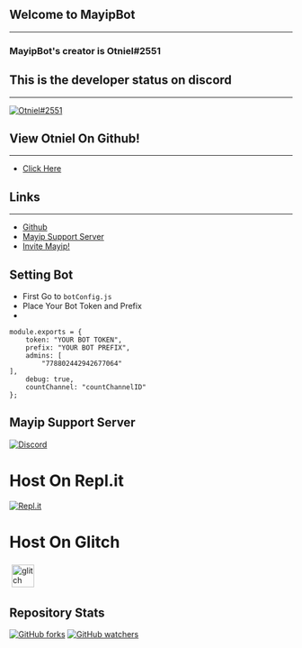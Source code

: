 ## Welcome to MayipBot
-----------------
### MayipBot's creator is Otniel#2551

## This is the developer status on discord
-----------------------------
[![Otniel#2551](https://discord.c99.nl/widget/theme-3/778802442942677064.png)](https://discord.com/)

## View Otniel On Github!
---------------------------
- [Click Here](https://github.com/OT2Otniel/)

## Links
-----------------------------------
- [Github](https://github.com/OT2Otniel)
- [Mayip Support Server](https://discord.gg/UkRXaJFndd)
- [Invite Mayip!](https://discord.com/api/oauth2/authorize?client_id=805034490611236885&permissions=388288&scope=bot)

## Setting Bot
- First Go to `botConfig.js`
- Place Your Bot Token and Prefix
- 
```
module.exports = {
    token: "YOUR BOT TOKEN",
    prefix: "YOUR BOT PREFIX",
    admins: [
        "778802442942677064"
],
    debug: true,
    countChannel: "countChannelID"
};
```
## Mayip Support Server
[![Discord](https://img.shields.io/discord/798383473550950431?color=red&label=Discord&logo=discord&logoColor=blue&style=for-the-badge)](https://discord.gg/UkRXaJFndd)

# Host On Repl.it
[![Repl.it](https://repl.it/badge/github/username/replname)](https://repl.it/github/OT2Otniel/MayipBot)
# Host On Glitch 
<a href="https://glitch.com/edit/#!/import/git?url=https://github.com/OT2Otniel/MayipBot/"> <img src="https://upload.wikimedia.org/wikipedia/en/thumb/1/13/Glitch_%28company%29_logo.svg/330px-Glitch_%28company%29_logo.svg.png" alt="glitch" height="40" style="vertical-align:top; margin:4px"> </a>

## Repository Stats
[![GitHub forks](https://img.shields.io/github/forks/OT2Otniel/MayipBot?label=Fork&style=social)](https://github.com/OT2Otniel/MayipBot/)
[![GitHub watchers](https://img.shields.io/github/watchers/OT2Otniel/MayipBot?label=Watch&style=social)](https://github.com/OT2Otniel/MayipBot)
